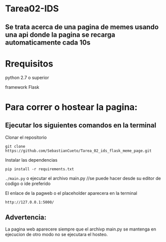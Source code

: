 # Tarea02-IDS
## Se trata acerca de una pagina de memes usando una api donde la pagina se recarga automaticamente cada 10s
# Rrequisitos

python 2.7 o superior

framework Flask

# Para correr o hostear la pagina:

## Ejecutar los siguientes comandos en la terminal

Clonar el repositorio

`git clone https://github.com/SebastianCueto/Tarea_02_ids_flask_meme_page.git`

Instalar las dependencias

`pip install -r requirements.txt`

`./main.py` o ejecutar el archivo main.py //se puede hacer desde su editor de codigo o ide preferido

El enlace de la pagweb o el placeholder aparecera en la terminal

`http://127.0.0.1:5000/`

## Advertencia:

La pagina web aparecere siempre que el archivp main.py se mantenga en ejecucion de otro modo no se ejecutara el hosteo.

